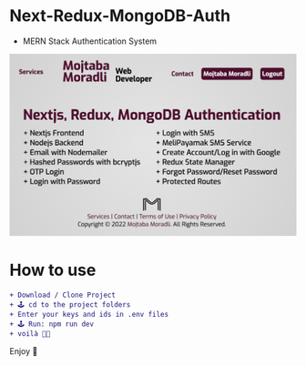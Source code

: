# Next-Redux-MongoDB-Auth

+ MERN Stack Authentication System

![Features](https://github.com/mojtabamoradli/Next-Redux-MongoDB-Auth/blob/main/Demo%20Pic.png)

# How to use
```diff
+ Download / Clone Project
+ 🕹 cd to the project folders
+ Enter your keys and ids in .env files
+ 🕹 Run: npm run dev
+ voilà 🤌🏼
```

Enjoy 🚀
